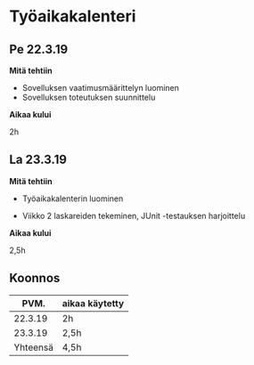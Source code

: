 # Työaikakalenteri

## Pe 22.3.19

__Mitä tehtiin__

* Sovelluksen vaatimusmäärittelyn luominen
* Sovelluksen toteutuksen suunnittelu

__Aikaa kului__

2h

## La 23.3.19

__Mitä tehtiin__

* Työaikakalenterin luominen

* Viikko 2 laskareiden tekeminen, JUnit -testauksen harjoittelu

__Aikaa kului__

2,5h

## Koonnos

|  PVM.   | aikaa käytetty | 
| ------- | -------------- |
| 22.3.19 | 2h             |
| 23.3.19 | 2,5h             |
|Yhteensä | 4,5h             |


